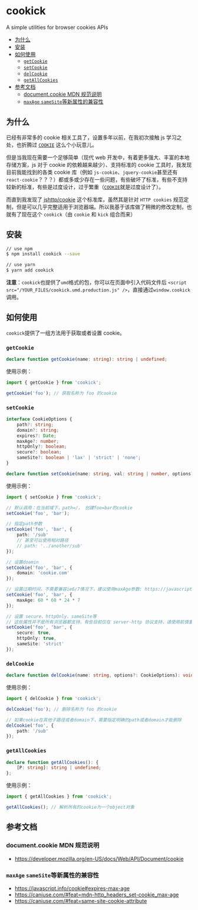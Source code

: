 # cookick

A simple utilities for browser cookies APIs

<!-- vim-markdown-toc GFM -->

* [为什么](#为什么)
* [安装](#安装)
* [如何使用](#如何使用)
    - [`getCookie`](#getcookie)
    - [`setCookie`](#setcookie)
    - [`delCookie`](#delcookie)
    - [`getAllCookies`](#getallcookies)
* [参考文档](#参考文档)
    - [document.cookie MDN 规范说明](#documentcookie-mdn-规范说明)
    - [`maxAge` `sameSite`等新属性的兼容性](#maxage-samesite等新属性的兼容性)

<!-- vim-markdown-toc -->

## 为什么

已经有非常多的 cookie 相关工具了，设置多年以前，在我初次接触 js 学习之处，也折腾过 [`COOKIE`](https://github.com/qiqiboy/COOKIE) 这么个小玩意儿。

但是当我现在需要一个足够简单（现代 web 开发中，有着更多强大、丰富的本地存储方案，js 对于 cookie 的依赖越来越少）、支持标准的 cookie 工具时，我发现目前我能找到的各类 cookie 库（例如 `js-cookie`、`jquery-cookie`甚至还有`react-cookie`？？？）都或多或少存在一些问题，有些破坏了标准，有些不支持较新的标准，有些是过度设计，过于繁重（[`COOKIE`](https://github.com/qiqiboy/COOKIE)就是过度设计了）。

而直到我发现了 [jshttp/cookie](https://github.com/jshttp/cookie) 这个标准库，虽然其是针对 `HTTP cookies` 规范定制，但是可以几乎完整适用于浏览器端。所以我基于该库做了稍微的修改定制，也就有了现在这个 `cookick`（由 `cookie` 和 `kick` 组合而来）

## 安装

```bash
// use npm
$ npm install cookick --save

// use yarn
$ yarn add cookick
```

**注意**：`cookick`也提供了`umd`格式的包，你可以在页面中引入代码文件后 `<script src="/YOUR_FILES/cookick.umd.production.js" />`，直接通过`window.cookick`调用。

## 如何使用

`cookick`提供了一组方法用于获取或者设置 cookie。

### `getCookie`

```typescript
declare function getCookie(name: string): string | undefined;
```

使用示例：

```typescript
import { getCookie } from 'cookick';

getCookie('foo'); // 获取名称为 foo 的cookie
```

### `setCookie`

```typescript
interface CookieOptions {
    path?: string;
    domain?: string;
    expires?: Date;
    maxAge?: number;
    httpOnly?: boolean;
    secure?: boolean;
    sameSite?: boolean | 'lax' | 'strict' | 'none';
}

declare function setCookie(name: string, val: string | number, options?: CookieOptions): void;
```

使用示例：

```typescript
import { setCookie } from 'cookick';

// 默认调用：在当前域下，path=/， 创建foo=bar的cookie
setCookie('foo', 'bar');

// 指定path参数
setCookie('foo', 'bar', {
    path: '/sub'
    // 甚至可以使用相对路径
    // path: '../another/sub'
});

// 设置doamin
setCookie('foo', 'bar', {
    domain: 'cookie.com'
});

// 设置过期时间，不需要兼容ie6/7情况下，建议使用maxAge参数: https://javascript.info/cookie#expires-max-age
setCookie('foo', 'bar', {
    maxAge: 60 * 60 * 24 * 7
});

// 设置 secure、httpOnly、sameSite等
// 这些属性并不是所有浏览器都支持，有些目前仅在 server-http 协议支持，请使用前慎重考虑
setCookie('foo', 'bar', {
    secure: true,
    httpOnly: true,
    sameSite: 'strict'
});
```

### `delCookie`

```typescript
declare function delCookie(name: string, options?: CookieOptions): void;
```

使用示例：

```typescript
import { delCookie } from 'cookick';

delCookie('foo'); // 删除名称为 foo 的cookie

// 如果cookie在其他子路径或者domain下，需要指定明确的path或者domain才能删除
delCookie('foo', {
    path: '/sub'
});
```

### `getAllCookies`

```typescript
declare function getAllCookies(): {
    [P: string]: string | undefined;
};
```

使用示例：

```typescript
import { getAllCookies } from 'cookick';

getAllCookies(); // 解析所有的cookie为一个object对象
```

## 参考文档

### document.cookie MDN 规范说明

-   https://developer.mozilla.org/en-US/docs/Web/API/Document/cookie

### `maxAge` `sameSite`等新属性的兼容性

-   https://javascript.info/cookie#expires-max-age
-   https://caniuse.com/#feat=mdn-http_headers_set-cookie_max-age
-   https://caniuse.com/#feat=same-site-cookie-attribute
